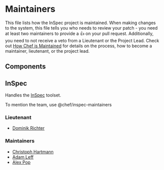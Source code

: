 <!-- This is a generated file. Please do not edit directly -->

<!-- Modify MAINTAINERS.toml and run `rake maintainers:generate` to regenerate. -->

# Maintainers

This file lists how the InSpec project is maintained. When making changes to the
system, this file tells you who needs to review your patch - you need at least
two maintainers to provide a :+1: on your pull request. Additionally, you need
to not receive a veto from a Lieutenant or the Project Lead.
Check out [How Chef is Maintained](https://github.com/chef/chef-rfc/blob/master/rfc030-maintenance-policy.md#how-the-project-is-maintained)
for details on the process, how to become a maintainer, lieutenant, or the
project lead.

## Components

## InSpec

  Handles the [InSpec](https://github.com/chef/inspec) toolset.

To mention the team, use @chef/inspec-maintainers

### Lieutenant

* [Dominik Richter](https://github.com/arlimus)

### Maintainers

* [Christoph Hartmann](https://github.com/chris-rock)
* [Adam Leff](https://github.com/adamleff)
* [Alex Pop](https://github.com/alexpop)

